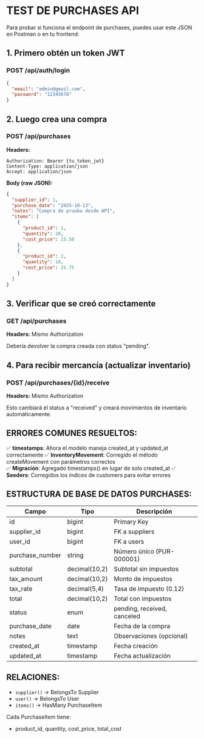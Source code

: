 # TEST DE PURCHASES API

Para probar si funciona el endpoint de purchases, puedes usar este JSON en Postman o en tu frontend:

## 1. Primero obtén un token JWT

### POST /api/auth/login
```json
{
  "email": "admin@gmail.com",
  "password": "12345678"
}
```

## 2. Luego crea una compra

### POST /api/purchases
**Headers:**
```
Authorization: Bearer {tu_token_jwt}
Content-Type: application/json
Accept: application/json
```

**Body (raw JSON):**
```json
{
  "supplier_id": 1,
  "purchase_date": "2025-10-13",
  "notes": "Compra de prueba desde API",
  "items": [
    {
      "product_id": 1,
      "quantity": 20,
      "cost_price": 15.50
    },
    {
      "product_id": 2,
      "quantity": 10,
      "cost_price": 25.75
    }
  ]
}
```

## 3. Verificar que se creó correctamente

### GET /api/purchases
**Headers:** Mismo Authorization

Debería devolver la compra creada con status "pending".

## 4. Para recibir mercancía (actualizar inventario)

### POST /api/purchases/{id}/receive
**Headers:** Mismo Authorization

Esto cambiará el status a "received" y creará movimientos de inventario automáticamente.

## ERRORES COMUNES RESUELTOS:

✅ **timestamps**: Ahora el modelo maneja created_at y updated_at correctamente
✅ **InventoryMovement**: Corregido el método createMovement con parámetros correctos  
✅ **Migración**: Agregado timestamps() en lugar de solo created_at
✅ **Seeders**: Corregidos los índices de customers para evitar errores

## ESTRUCTURA DE BASE DE DATOS PURCHASES:

| Campo | Tipo | Descripción |
|-------|------|-------------|
| id | bigint | Primary Key |
| supplier_id | bigint | FK a suppliers |
| user_id | bigint | FK a users |
| purchase_number | string | Número único (PUR-000001) |
| subtotal | decimal(10,2) | Subtotal sin impuestos |
| tax_amount | decimal(10,2) | Monto de impuestos |
| tax_rate | decimal(5,4) | Tasa de impuesto (0.12) |
| total | decimal(10,2) | Total con impuestos |
| status | enum | pending, received, canceled |
| purchase_date | date | Fecha de la compra |
| notes | text | Observaciones (opcional) |
| created_at | timestamp | Fecha creación |
| updated_at | timestamp | Fecha actualización |

## RELACIONES:
- `supplier()` → BelongsTo Supplier
- `user()` → BelongsTo User  
- `items()` → HasMany PurchaseItem

Cada PurchaseItem tiene:
- product_id, quantity, cost_price, total_cost